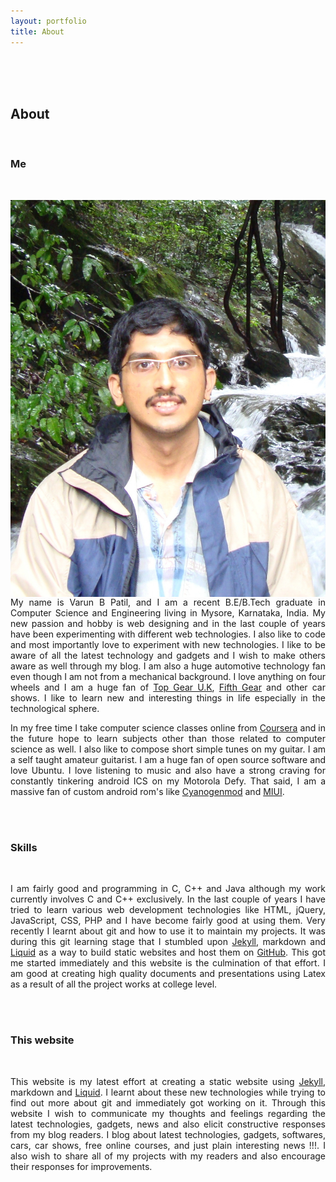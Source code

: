 ```yaml
---
layout: portfolio
title: About
---
```

<br />
<br />
<br />
<div id="main">
    <div class="inner">
       <h2>About</h2><br />
       <h3>Me</h3><br />
       <p style="text-align: justify;">
       <img class="portfolio" src="portfolio.jpg" align="right" />
       My name is Varun B Patil, and I am a recent B.E/B.Tech graduate in Computer Science and Engineering living in Mysore, Karnataka, India. My new passion and hobby is web designing and in the last couple of years have been experimenting with different web technologies. I also like to code and most importantly love to experiment with new technologies. I like to be aware of all the latest technology and gadgets and I wish to make others aware as well through my blog. I am also a huge automotive technology fan even though I am not from a mechanical background. I love anything on four wheels and I am a huge fan of <a href="http://www.topgear.com/uk/" target="_blank">Top Gear U.K</a>, <a href="http://www.channel5.com/shows/fifth-gear" target="_blank">Fifth Gear</a> and other car shows. I like to learn new and interesting things in life especially in the technological sphere.
       </p>
       <p style="text-align: justify;">
       In my free time I take computer science classes online from <a href="https://www.coursera.org/" target="_blank">Coursera</a> and in the future hope to learn subjects other than those related to computer science as well. I also like to compose short simple tunes on my guitar. I am a self taught amateur guitarist. I am a huge fan of open source software and love Ubuntu. I love listening to music and also have a strong craving for constantly tinkering android ICS on my Motorola Defy. That said, I am a massive fan of custom android rom's like <a href="http://www.cyanogenmod.com/" target="_blank">Cyanogenmod</a> and <a href="http://en.miui.com/" target="_blank">MIUI</a>.
       </p><br /><br />
       <h3>Skills</h3><br />
       <p style="text-align: justify;">
       I am fairly good and programming in C, C++ and Java although my work currently involves C and C++ exclusively. In the last couple of years I have tried to learn various web development technologies like HTML, jQuery, JavaScript, CSS, PHP and I have become fairly good at using them. Very recently I learnt about git and how to use it to maintain my projects. It was during this git learning stage that I stumbled upon <a href="https://github.com/mojombo/jekyll" target="_blank">Jekyll</a>, markdown and <a href="https://github.com/Shopify/liquid" target="_blank">Liquid</a> as a way to build static websites and host them on <a href="https://github.com/" target="_blank">GitHub</a>. This got me started immediately and this website is the culmination of that effort. I am good at creating high quality documents and presentations using Latex as a result of all the project works at college level.
       </p><br /><br />
       <h3>This website</h3><br />
       <p style="text-align: justify">
       This website is my latest effort at creating a static website using <a href="https://github.com/mojombo/jekyll" target="_blank">Jekyll</a>, markdown and <a href="https://github.com/Shopify/liquid" target="_blank">Liquid</a>. I learnt about these new technologies while trying to find out more about git and immediately got working on it. Through this website I wish to communicate my thoughts and feelings regarding the latest technologies, gadgets, news and also elicit constructive responses from my blog readers. I blog about latest technologies, gadgets, softwares, cars, car shows, free online courses, and just plain interesting news !!!. I also wish to share all of my projects with my readers and also encourage their responses for improvements.
       </p>
    </div>
</div>    
